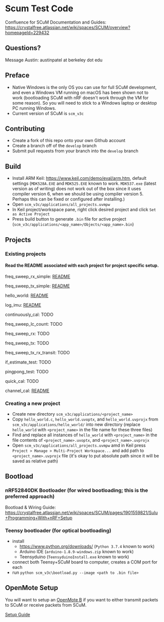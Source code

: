 # Scum Test Code

Confluence for SCuM Documentation and Guides: https://crystalfree.atlassian.net/wiki/spaces/SCUM/overview?homepageId=229432

## Questions?
Message Austin: austinpatel at berkeley dot edu

## Preface
- Native Windows is the only OS you can use for full SCuM development, and even a Windows VM running on macOS has been shown not to work (bootloading SCuM with nRF doesn't work through the VM for some reason). So you will need to stick to a Windows laptop or desktop PC running Windows.
- Current version of SCuM is `scm_v3c`

## Contributing
- Create a fork of this repo onto your own Github account
- Create a branch off of the `develop` branch
- Submit pull requests from your branch into the `develop` branch

## Build

* Install ARM Keil: https://www.keil.com/demo/eval/arm.htm, default settings (`MDK528A.EXE` and `MDK525.EXE` known to work. `MDK537.exe` (latest version as of writing) does not work out of the box since it uses compiler version 6, when we should be using compiler version 5. Perhaps this can be fixed or configured after installing.)
* Open `scm_v3c/applications/all_projects.uvmpw`
* In Keil project/workspace pane, right click desired project and click `Set as Active Project`
* Press build button to generate `.bin` file for active project (`scm_v3c/applications/<app_name>/Objects/<app_name>.bin`)

## Projects
### Existing projects
#### Read the README associated with each project for project specific setup.

freq_sweep_rx_simple: [README](scm_v3c/applications/freq_sweep_rx_simple/README.md)

freq_sweep_tx_simple: [README](scm_v3c/applications/freq_sweep_tx_simple/README.md)

hello_world: [README](scm_v3c/applications/hello_world/README.md)

log_imu: [README](scm_v3c/applications/log_imu/README.md)

continuously_cal: TODO

freq_sweep_lc_count: TODO

freq_sweep_rx: TODO

freq_sweep_tx: TODO

freq_sweep_tx_rx_transit: TODO

if_estimate_test: TODO

pingpong_test: TODO

quick_cal: TODO

channel_cal: [README](scm_v3c/applications/channel_cal/README.md)

### Creating a new project
- Create new directory `scm_v3c/applications/<project_name>`
- Copy `hello_world.c`, `hello_world.uvoptx`, and `hello_world.uvprojx` from `scm_v3c/applications/hello_world/` into new directory (replace `hello_world` with `<project_name>` in the file name for these three files)
- Find and replace all instances of `hello_world` with `<project_name>` in the file contents of `<project_name>.uvoptx`, and `<project_name>.uvprojx`
- Open `scm_v3c/applications/all_projects.uvmpw` amd in Keil press `Project > Manage > Multi-Project Workspace...` and add path to `<project_name>.uvprojx` file (it's okay to put absolute path since it will be saved as relative path)

## Bootload

### nRF52840DK Bootloader (for wired bootloading; this is the preferred approach)
Bootload & Wiring Guide: https://crystalfree.atlassian.net/wiki/spaces/SCUM/pages/1901559821/Sulu+Programming+With+nRF+Setup

### Teensy bootloader (for optical bootloading)
* install
    * https://www.python.org/downloads/ (`Python 3.7.4` known to work)
    * Arduino IDE (`arduino-1.8.9-windows.zip` known to work)
    * Teensyduino (`TeensyduinoInstall.exe` known to work)
* connect both Teensy+SCuM board to computer, creates a COM port for each
* run `python scm_v3c\bootload.py --image <path to .bin file>`

## OpenMote Setup
You will want to setup an [OpenMote B](https://www.industrialshields.com/shop/product/is-omb-001-openmote-b-721#attr=) if you want to either transmit packets to SCuM or receive packets from SCuM.

[Setup Guide](https://crystalfree.atlassian.net/wiki/spaces/SCUM/pages/2029879415/Basic+OpenMote+Setup+for+scum-test-code)
